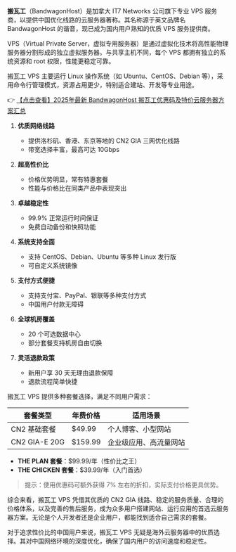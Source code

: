 

**搬瓦工**（BandwagonHost）是加拿大 IT7 Networks 公司旗下专业 VPS 服务商，以提供中国优化线路的云服务器著称。其名称源于英文品牌名 BandwagonHost 的谐音，现已成为国内用户熟知的优质 VPS 服务提供商。

VPS（Virtual Private Server，虚拟专用服务器）是通过虚拟化技术将高性能物理服务器分割形成的独立虚拟服务器。与共享主机不同，每个 VPS 都拥有独立的系统资源和 root 权限，性能更稳定可靠。

搬瓦工 VPS 主要运行 Linux 操作系统（如 Ubuntu、CentOS、Debian 等），采用命令行管理模式，资源占用更少，特别适合建站、开发等专业用途。

👉 [【点击查看】2025年最新 BandwagonHost 搬瓦工优惠码及特价云服务器方案汇总](https://bit.ly/banwagon)


1. **优质网络线路**
   - 提供洛杉矶、香港、东京等地的 CN2 GIA 三网优化线路
   - 带宽选择丰富，最高可达 10Gbps

2. **超高性价比**
   - 价格优势明显，常有特惠套餐
   - 性能与价格比在同类产品中表现突出

3. **卓越稳定性**
   - 99.9% 正常运行时间保证
   - 免费自动备份和快照功能

4. **系统支持全面**
   - 支持 CentOS、Debian、Ubuntu 等多种 Linux 发行版
   - 可自定义系统镜像

5. **支付方式便捷**
   - 支持支付宝、PayPal、银联等多种支付方式
   - 中国用户付款无障碍

6. **全球机房覆盖**
   - 20 个可选数据中心
   - 部分套餐支持机房自由切换

7. **灵活退款政策**
   - 新用户享 30 天无理由退款保障
   - 退款流程简单快捷


搬瓦工 VPS 提供多种套餐选择，满足不同用户需求：

| 套餐类型 | 年费价格 | 适用场景 |
|---------|---------|---------|
| CN2 基础套餐 | $49.99 | 个人博客、小型网站 |
| CN2 GIA-E 20G | $159.99 | 企业级应用、高流量网站 |

- **THE PLAN 套餐**：$99.99/年（性价比之王）
- **THE CHICKEN 套餐**：$39.99/年（入门首选）

> 提示：使用优惠码可额外获得 7% 左右的折扣，实际支付价格更具优势。


综合来看，搬瓦工 VPS 凭借其优质的 CN2 GIA 线路、稳定的服务质量、合理的价格体系，以及完善的售后服务，成为众多用户搭建网站、运行应用的首选云服务器方案。无论是个人开发者还是企业用户，都能找到适合自己需求的套餐。

对于追求性价比的中国用户来说，搬瓦工 VPS 无疑是海外云服务器中的优质选择。其对中国网络环境的深度优化，确保了国内用户的访问速度和稳定性。
